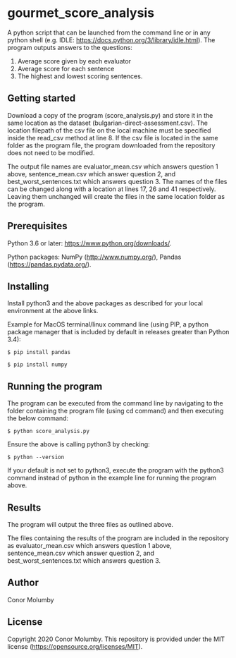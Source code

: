 # gourmet_score_analysis

A python script that can be launched from the command line or in any python shell (e.g. IDLE: https://docs.python.org/3/library/idle.html). The program outputs answers to the questions:
1. Average score given by each evaluator
2. Average score for each sentence
3. The highest and lowest scoring sentences.

## Getting started
Download a copy of the program (score_analysis.py) and store it in the same location as the dataset (bulgarian-direct-assessment.csv). The location filepath of the csv file on the local machine must be specified inside the read_csv method at line 8.
If the csv file is located in the same folder as the program file, the program downloaded from the repository does not need to be modified.

The output file names are evaluator_mean.csv which answers question 1 above, sentence_mean.csv which answer question 2, and best_worst_sentences.txt which answers question 3.
The names of the files can be changed along with a location at lines 17, 26 and 41 respectively. 
Leaving them unchanged will create the files in the same location folder as the program.

## Prerequisites

Python 3.6 or later: https://www.python.org/downloads/.

Python packages: NumPy (http://www.numpy.org/), Pandas (https://pandas.pydata.org/).

## Installing

Install python3 and the above packages as described for your local environment at the above links.

Example for MacOS terminal/linux command line (using PIP, a python package manager that is included by default in releases greater than Python 3.4):

```
$ pip install pandas
```

```
$ pip install numpy
```

## Running the program

The program can be executed from the command line by navigating to the folder containing the program file (using cd command) and then executing the below command:

```
$ python score_analysis.py
```

Ensure the above is calling python3 by checking:

```
$ python --version
```

If your default is not set to python3, execute the program with the python3 command instead of python in the example line for running the program above.

## Results

The program will output the three files as outlined above.

The files containing the results of the program are included in the repository as evaluator_mean.csv which answers question 1 above, sentence_mean.csv which answer question 2, and best_worst_sentences.txt which answers question 3.

## Author
Conor Molumby

## License
Copyright 2020 Conor Molumby. This repository is provided under the MIT license (https://opensource.org/licenses/MIT).